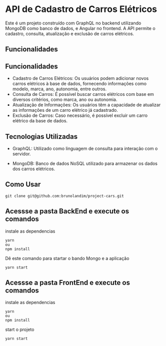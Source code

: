 
# API de Cadastro de Carros Elétricos

Este é um projeto construído com GraphQL no backend utilizando MongoDB como banco de dados, e Angular no frontend. A API permite o cadastro, consulta, atualização e exclusão de carros elétricos.


## Funcionalidades
## Funcionalidades

 - Cadastro de Carros Elétricos: Os usuários podem adicionar novos carros elétricos à base de dados, fornecendo informações como modelo, marca, ano, autonomia, entre outros.
 - Consulta de Carros: É possível buscar carros elétricos com base em diversos critérios, como marca, ano ou autonomia.
 - Atualização de Informações: Os usuários têm a capacidade de atualizar as informações de um carro elétrico já cadastrado.
 - Exclusão de Carros: Caso necessário, é possível excluir um carro elétrico da base de dados.

## Tecnologias Utilizadas
 - GraphQL: Utilizado como linguagem de consulta para interação com o servidor.

 - MongoDB: Banco de dados NoSQL utilizado para armazenar os dados dos carros elétricos.
## Como Usar

```
git clone git@github.com:brunolandim/project-cars.git
```

## Acessse a pasta BackEnd e execute os comandos

instale as dependencias
```
yarn
ou 
npm install
```

Dê este comando para startar o bando Mongo e a aplicação

```
yarn start
```


## Acessse a pasta FrontEnd e execute os comandos 


instale as dependencias
```
yarn
ou 
npm install
```

start o projeto
```
yarn start
```